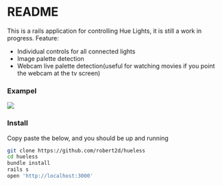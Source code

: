 # README

This is a rails application for controlling Hue Lights, it is still a work in progress.
Feature:
 * Individual controls for all connected lights
 * Image palette detection
 * Webcam live palette detection(useful for watching movies if you point the webcam at the tv screen)

### Exampel
![](http://i.imgur.com/Gbjnhm5.png)

### Install
Copy paste the below, and you should be up and running

```bash
git clone https://github.com/robert2d/hueless
cd hueless
bundle install
rails s
open 'http://localhost:3000'
```
